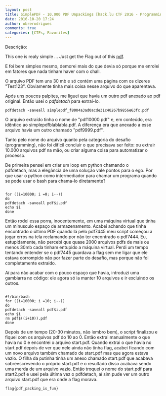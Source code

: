 ```yaml
---
layout: post
title: SimplePDF - 10.000 PDF Unpackings [hack.lu CTF 2016 - Programming]
date: 2016-10-20 17:24
author: obrerodrigues
comments: true
categories: [CTFs, Favorites]
---
```

Descrição:

This one is realy simple ... Just get the Flag out of this <a href="https://brenn0.files.wordpress.com/2016/10/simplepdf_f8004a3ad0acde31c40267b9856e63fc1.pdf">pdf</a>.

E foi bem simples mesmo, demorei mais do que devia só porque me enrolei em fatores que nada tinham haver com o chall.

O arquivo PDF tem uns 30 mb e só contém uma página com os dizeres "Test123". Obviamente tinha mais coisa nesse arquivo do que aparentava.

Após uns poucos palpites, me liguei que havia um outro pdf anexado ao pdf original. Então usei o <em>pdfdetach</em> para extrai-lo.

```pdfdetach -saveall simplepdf_f8004a3ad0acde31c40267b9856e63fc.pdf```

O arquivo extraído tinha o nome de "pdf10000.pdf" e, em conteúdo, era idêntico ao simplepdfblablabla.pdf. A diferença era que anexado a esse arquivo havia um outro chamado "pdf9999.pdf".

Tanto pelo nome do arquivo quanto pela categoria do desafio (programming), não foi dificil concluir o que precisava ser feito: ou extrair 10.000 arquivos pdf na mão, ou criar alguma coisa para automatizar o processo.

De primeira pensei em criar um loop em python chamando o pdfdetach, mas a elegância de uma solução vale pontos para o ego. Por que usar o python como intermediador para chamar um programa quando se pode usar o bash para chama-lo diretamente?

```

for ((i=10000; i =0; i--))
do
pdfdetach -saveall pdf$i.pdf
echo $i
done

```

Então rodei essa porra, inocentemente, em uma máquina virtual que tinha um minusculo espaço de armazenamento. Acabei achando que tinha encontrado o último PDF quando lá pelo pdf7445 meu script começou a jogar erros na tela reclamando por não ter encontrado o pdf7444. Eu, estupidamente, não percebi que quase 2000 arquivos pdfs de mais ou menos 30mb cada tinham entupido a máquina virtual. Perdi um tempo tentando entender se o pdf7445 guardava a flag sem me ligar que ele estava corrompido não por fazer parte do desafio, mas porque não foi completamente extraido.

Aí para não acabar com o pouco espaço que havia, introduzi uma gambiarra no código: ele agora só ia manter 10 arquivos e ir excluindo os outros.

```

#!/bin/bash
for ((i=10000; i =10; i--))
do
pdfdetach -saveall pdf$i.pdf
echo $i
rm pdf$((i+10)).pdf
done

```

Depois de um tempo (20-30 minutos, não lembro bem), o script finalizou e fiquei com os arquivos pdf do 10 ao 0. Então extrai manualmente o que havia no 0 e encontrei o arquivo start.pdf. Quando extrai o que havia no start.pdf depois de ver que nele ainda não tinha flag, acabei ficando com um novo arquivo também chamado de start.pdf mas que agora estava vazio. O filha da putinha tinha um anexo chamado start.pdf que acabava sobreescrevendo o próprio start.pdf e o resultado disso acabava sendo uma merda de um arquivo vazio. Então troquei o nome do start.pdf para start2.pdf e usei pela última vez o pdfdetach, aí sim pude ver um outro arquivo start.pdf que era onde a flag morava.

```flag{pdf_packing_is_fun}```
